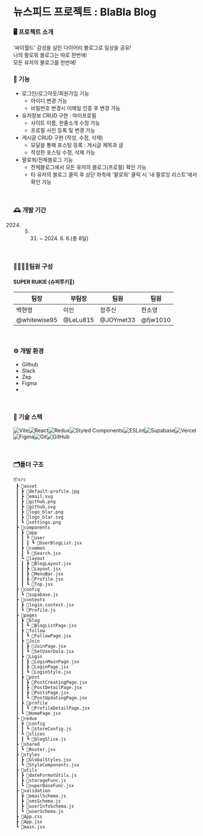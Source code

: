 # 뉴스피드 프로젝트 : BlaBla Blog

### 🖥️ 프로젝트 소개
'싸이월드' 감성을 살린 다이어리 블로그로 일상을 공유!
<br>
나의 팔로워 블로그는 따로 한번에!
<br>
모든 유저의 블로그를 한번에!
<br>

### 📌 기능
- 로그인/로그아웃/회원가입 기능
  - 아이디 변경 가능
  - 비밀번호 변경시 이메일 인증 후 변경 가능
- 유저정보 CRUD 구현 : 마이프로필
  - 사이트 이름, 한줄소개 수정 가능
  - 프로필 사진 등록 및 변경 가능
- 게시글 CRUD 구현 (작성, 수정, 삭제)
  - 모달을 통해 포스팅 등록 : 게시글 제목과 글
  - 작성한 포스팅 수정, 삭제 가능
- 팔로워/전체블로그 기능
  - 전체블로그에서 모든 유저의 블로그(프로필) 확인 가능
  - 타 유저의 블로그 클릭 후 상단 좌측에 '팔로워' 클릭 시 '내 팔로잉 리스트'에서 확인 가능

<br>

### 🕰️ 개발 기간
2024. 5. 31. ~ 2024. 6. 6.(총 8일)
 
 <br>

### 👨‍👩‍👧‍👦팀원 구성

#### SUPER RUKIE (슈퍼루키🌟)
| 팀장       | 부팀장     | 팀원       | 팀원      | 
| ---------- | ---------- | ---------- | ----------|
| 백현명     | 이인       | 정주신      | 한소영     | 
|@whitewise95  | @LeLu815  | @JOYmet33  | @fjw1010  |

<br>
 
### ⚙️ 개발 환경
- Github
- Slack
- Zep
- Figma
- 
<br>

### 🍳 기술 스택

![Vite](https://img.shields.io/badge/vite-%23646CFF.svg?style=for-the-badge&logo=vite&logoColor=white)![React](https://img.shields.io/badge/react-%2320232a.svg?style=for-the-badge&logo=react&logoColor=%2361DAFB)![Redux](https://img.shields.io/badge/redux-%23593d88.svg?style=for-the-badge&logo=redux&logoColor=white)![Styled Components](https://img.shields.io/badge/styled--components-DB7093?style=for-the-badge&logo=styled-components&logoColor=white)![ESLint](https://img.shields.io/badge/ESLint-4B3263?style=for-the-badge&logo=eslint&logoColor=white)![Supabase](https://img.shields.io/badge/Supabase-3ECF8E?style=for-the-badge&logo=supabase&logoColor=white)![Vercel](https://img.shields.io/badge/vercel-%23000000.svg?style=for-the-badge&logo=vercel&logoColor=white)![Figma](https://img.shields.io/badge/figma-%23F24E1E.svg?style=for-the-badge&logo=figma&logoColor=white)![Git](https://img.shields.io/badge/git-%23F05033.svg?style=for-the-badge&logo=git&logoColor=white)![GitHub](https://img.shields.io/badge/github-%23121011.svg?style=for-the-badge&logo=github&logoColor=white)

<br>

### 🗂️폴더 구조
```
📦src
 ┣ 📂asset
 ┃ ┣ 📜default-profile.jpg
 ┃ ┣ 📜email.svg
 ┃ ┣ 📜github.png
 ┃ ┣ 📜github.svg
 ┃ ┣ 📜logo_blar.png
 ┃ ┣ 📜logo_blar.svg
 ┃ ┗ 📜settings.png
 ┣ 📂components
 ┃ ┣ 📂app
 ┃ ┃ ┗ 📂user
 ┃ ┃ ┃ ┗ 📜UserBlogList.jsx
 ┃ ┣ 📂common
 ┃ ┃ ┗ 📜Search.jsx
 ┃ ┗ 📂layout
 ┃ ┃ ┣ 📜BlogLayout.jsx
 ┃ ┃ ┣ 📜Layout.jsx
 ┃ ┃ ┣ 📜MenuBar.jsx
 ┃ ┃ ┣ 📜Profile.jsx
 ┃ ┃ ┗ 📜Top.jsx
 ┣ 📂config
 ┃ ┗ 📜supabase.js
 ┣ 📂contexts
 ┃ ┣ 📜login.context.jsx
 ┃ ┗ 📜Profile.js
 ┣ 📂pages
 ┃ ┣ 📂blog
 ┃ ┃ ┗ 📜BlogListPage.jsx
 ┃ ┣ 📂follow
 ┃ ┃ ┗ 📜FollowPage.jsx
 ┃ ┣ 📂Join
 ┃ ┃ ┣ 📜JoinPage.jsx
 ┃ ┃ ┗ 📜SetUserData.jsx
 ┃ ┣ 📂Login
 ┃ ┃ ┣ 📜LoginMainPage.jsx
 ┃ ┃ ┣ 📜LoginPage.jsx
 ┃ ┃ ┗ 📜LoginStyle.jsx
 ┃ ┣ 📂post
 ┃ ┃ ┣ 📜PostCreatingPage.jsx
 ┃ ┃ ┣ 📜PostDetailPage.jsx
 ┃ ┃ ┣ 📜PostsPage.jsx
 ┃ ┃ ┗ 📜PostUpdatingPage.jsx
 ┃ ┣ 📂profile
 ┃ ┃ ┗ 📜ProfileDetailPage.jsx
 ┃ ┗ 📜HomePage.jsx
 ┣ 📂redux
 ┃ ┣ 📂config
 ┃ ┃ ┗ 📜storeConfig.js
 ┃ ┗ 📂slices
 ┃ ┃ ┗ 📜blogSlice.js
 ┣ 📂shared
 ┃ ┗ 📜Router.jsx
 ┣ 📂styles
 ┃ ┣ 📜GlobalStyles.jsx
 ┃ ┗ 📜StyleComponents.jsx
 ┣ 📂utils
 ┃ ┣ 📜dateFormatUtils.js
 ┃ ┣ 📜storageFunc.js
 ┃ ┗ 📜superBaseFunc.jsx
 ┣ 📂validation
 ┃ ┣ 📜emailSchema.js
 ┃ ┣ 📜smsSchema.js
 ┃ ┣ 📜userInfoSchema.js
 ┃ ┗ 📜userSchema.js
 ┣ 📜App.css
 ┣ 📜App.jsx
 ┗ 📜main.jsx
```
